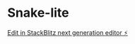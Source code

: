 # Snake-lite

[Edit in StackBlitz next generation editor ⚡️](https://stackblitz.com/~/github.com/Mesayshi/Snake-lite)